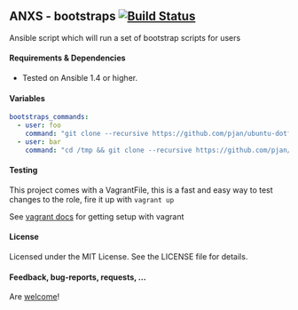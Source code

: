 ## ANXS - bootstraps [![Build Status](https://travis-ci.org/ANXS/bootstraps.png)](https://travis-ci.org/ANXS/bootstraps)

Ansible script which will run a set of bootstrap scripts for users


#### Requirements & Dependencies
- Tested on Ansible 1.4 or higher.


#### Variables

```yaml
bootstraps_commands:
  - user: foo
    command: "git clone --recursive https://github.com/pjan/ubuntu-dotfiles.git && cd ubuntu-dotfiles && set -- -f && source bootstrap.sh"
  - user: bar
    command: "cd /tmp && git clone --recursive https://github.com/pjan/vim-config.git && cd vim-config && set -- -f && source bootstrap.sh && sudo rm -r /tmp/vim-config"
```


#### Testing
This project comes with a VagrantFile, this is a fast and easy way to test changes to the role, fire it up with `vagrant up`

See [vagrant docs](https://docs.vagrantup.com/v2/) for getting setup with vagrant


#### License

Licensed under the MIT License. See the LICENSE file for details.


#### Feedback, bug-reports, requests, ...

Are [welcome](https://github.com/ANXS/bootstraps/issues)!
